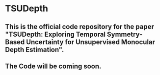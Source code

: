 # TSUDepth

## This is the official code repository for the paper "TSUDepth: Exploring Temporal Symmetry-Based Uncertainty for Unsupervised Monocular Depth Estimation".
## The Code will be coming soon.
